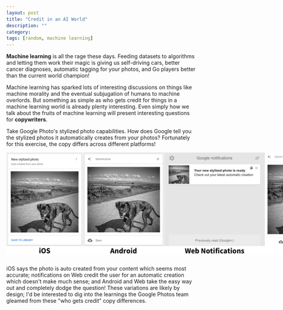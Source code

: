 ```yaml
---
layout: post
title: "Credit in an AI World"
description: ""
category:
tags: [random, machine learning]
---
```


**Machine learning** is all the rage these days. Feeding datasets to algorithms and letting them work their magic is giving us self-driving cars, better cancer diagnoses, automatic tagging for your photos, and Go players better than the current world champion!

Machine learning has sparked lots of interesting discussions on things like machine morality and the eventual subjugation of humans to machine overlords. But something as simple as who gets credit for things in a machine learning world is already plenty interesting. Even simply how we talk about the fruits of machine learning will present interesting questions for **copywriters**.

Take Google Photo's stylized photo capabilities. How does Google tell you the stylized photos it automatically creates from your photos? Fortunately for this exercise, the copy differs across different platforms!

<div>
	<img class="rounded-corners" style="max-width: 900px; border: 1px;" src="/assets/images/posts/2017-02-04/automatic.jpg"/>
	<p class="caption-text" style="line-height: 1.5em; margin-bottom: 24px;"><strong></strong></p>
</div>

iOS says the photo is auto created from your content which seems most accurate; notifications on Web credit the user for an automatic creation which doesn't make much sense; and Android and Web take the easy way out and completely dodge the question! These variations are likely by design; I'd be interested to dig into the learnings the Google Photos team gleamed from these "who gets credit" copy differences.